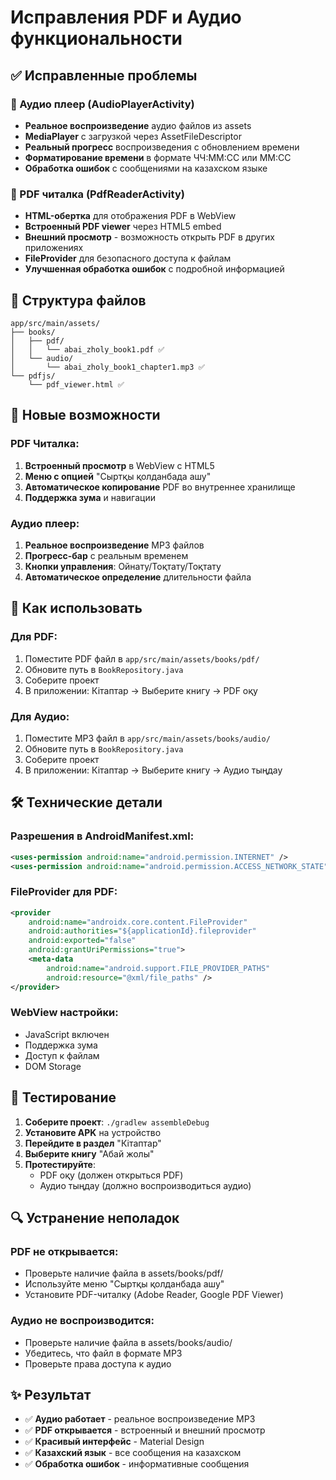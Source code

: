# Исправления PDF и Аудио функциональности

## ✅ Исправленные проблемы

### 🎵 Аудио плеер (AudioPlayerActivity)
- **Реальное воспроизведение** аудио файлов из assets
- **MediaPlayer** с загрузкой через AssetFileDescriptor
- **Реальный прогресс** воспроизведения с обновлением времени
- **Форматирование времени** в формате ЧЧ:ММ:СС или ММ:СС
- **Обработка ошибок** с сообщениями на казахском языке

### 📄 PDF читалка (PdfReaderActivity)
- **HTML-обертка** для отображения PDF в WebView
- **Встроенный PDF viewer** через HTML5 embed
- **Внешний просмотр** - возможность открыть PDF в других приложениях
- **FileProvider** для безопасного доступа к файлам
- **Улучшенная обработка ошибок** с подробной информацией

## 📁 Структура файлов

```
app/src/main/assets/
├── books/
│   ├── pdf/
│   │   └── abai_zholy_book1.pdf ✅
│   └── audio/
│       └── abai_zholy_book1_chapter1.mp3 ✅
└── pdfjs/
    └── pdf_viewer.html ✅
```

## 🔧 Новые возможности

### PDF Читалка:
1. **Встроенный просмотр** в WebView с HTML5
2. **Меню с опцией** "Сыртқы қолданбада ашу"
3. **Автоматическое копирование** PDF во внутреннее хранилище
4. **Поддержка зума** и навигации

### Аудио плеер:
1. **Реальное воспроизведение** MP3 файлов
2. **Прогресс-бар** с реальным временем
3. **Кнопки управления**: Ойнату/Тоқтату/Тоқтату
4. **Автоматическое определение** длительности файла

## 🚀 Как использовать

### Для PDF:
1. Поместите PDF файл в `app/src/main/assets/books/pdf/`
2. Обновите путь в `BookRepository.java`
3. Соберите проект
4. В приложении: Кітаптар → Выберите книгу → PDF оқу

### Для Аудио:
1. Поместите MP3 файл в `app/src/main/assets/books/audio/`
2. Обновите путь в `BookRepository.java`
3. Соберите проект
4. В приложении: Кітаптар → Выберите книгу → Аудио тыңдау

## 🛠️ Технические детали

### Разрешения в AndroidManifest.xml:
```xml
<uses-permission android:name="android.permission.INTERNET" />
<uses-permission android:name="android.permission.ACCESS_NETWORK_STATE" />
```

### FileProvider для PDF:
```xml
<provider
    android:name="androidx.core.content.FileProvider"
    android:authorities="${applicationId}.fileprovider"
    android:exported="false"
    android:grantUriPermissions="true">
    <meta-data
        android:name="android.support.FILE_PROVIDER_PATHS"
        android:resource="@xml/file_paths" />
</provider>
```

### WebView настройки:
- JavaScript включен
- Поддержка зума
- Доступ к файлам
- DOM Storage

## 📱 Тестирование

1. **Соберите проект**: `./gradlew assembleDebug`
2. **Установите APK** на устройство
3. **Перейдите в раздел** "Кітаптар"
4. **Выберите книгу** "Абай жолы"
5. **Протестируйте**:
   - PDF оқу (должен открыться PDF)
   - Аудио тыңдау (должно воспроизводиться аудио)

## 🔍 Устранение неполадок

### PDF не открывается:
- Проверьте наличие файла в assets/books/pdf/
- Используйте меню "Сыртқы қолданбада ашу"
- Установите PDF-читалку (Adobe Reader, Google PDF Viewer)

### Аудио не воспроизводится:
- Проверьте наличие файла в assets/books/audio/
- Убедитесь, что файл в формате MP3
- Проверьте права доступа к аудио

## ✨ Результат

- ✅ **Аудио работает** - реальное воспроизведение MP3
- ✅ **PDF открывается** - встроенный и внешний просмотр
- ✅ **Красивый интерфейс** - Material Design
- ✅ **Казахский язык** - все сообщения на казахском
- ✅ **Обработка ошибок** - информативные сообщения 